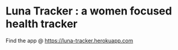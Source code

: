 
# Luna Tracker : a women focused health tracker

Find the app @ https://luna-tracker.herokuapp.com
